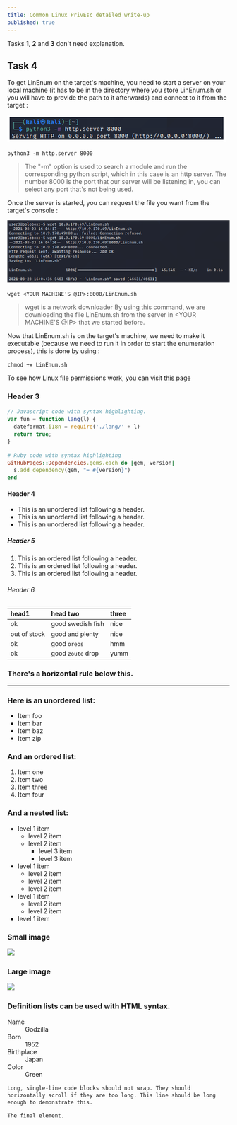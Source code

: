 ```yaml
---
title: Common Linux PrivEsc detailed write-up
published: true
---
```

Tasks **1**, **2** and **3** don't need explanation.

## [](#header-2)Task 4

To get LinEnum on the target's machine, you need to start a server on your local machine (it has to be in the directory where you store LinEnum.sh or you will have to provide the path to it afterwards) and connect to it from the target :

<img src="https://raw.githubusercontent.com/peixetlift/peixetlift.github.io/master/assets/LinuxPrivEsc/python%20listener%20server4.png" style="border:5px solid white" />

```
python3 -m http.server 8000
```

>The "-m" option is used to search a module and run the corresponding python script, which in this case is an http server.
>The number 8000 is the port that our server will be listening in, you can select any port that's not being used.

Once the server is started, you can request the file you want from the target's console :


![](https://raw.githubusercontent.com/peixetlift/peixetlift.github.io/master/assets/LinuxPrivEsc/wget%20linenum4.png)

```
wget <YOUR MACHINE'S @IP>:8000/LinEnum.sh
```

>wget is a network downloader
>By using this command, we are downloading the file LinEnum.sh from the server in <YOUR MACHINE'S @IP> that we started before.


Now that LinEnum.sh is on the target's machine, we need to make it executable (because we need to run it in order to start the enumeration process), this is done by using :

```
chmod +x LinEnum.sh
```

To see how Linux file permissions work, you can visit [this page](https://www.redhat.com/sysadmin/manage-permissions) 


### [](#header-3)Header 3

```js
// Javascript code with syntax highlighting.
var fun = function lang(l) {
  dateformat.i18n = require('./lang/' + l)
  return true;
}
```

```ruby
# Ruby code with syntax highlighting
GitHubPages::Dependencies.gems.each do |gem, version|
  s.add_dependency(gem, "= #{version}")
end
```

#### [](#header-4)Header 4

*   This is an unordered list following a header.
*   This is an unordered list following a header.
*   This is an unordered list following a header.

##### [](#header-5)Header 5

1.  This is an ordered list following a header.
2.  This is an ordered list following a header.
3.  This is an ordered list following a header.

###### [](#header-6)Header 6

| head1        | head two          | three |
|:-------------|:------------------|:------|
| ok           | good swedish fish | nice  |
| out of stock | good and plenty   | nice  |
| ok           | good `oreos`      | hmm   |
| ok           | good `zoute` drop | yumm  |

### There's a horizontal rule below this.

* * *

### Here is an unordered list:

*   Item foo
*   Item bar
*   Item baz
*   Item zip

### And an ordered list:

1.  Item one
1.  Item two
1.  Item three
1.  Item four

### And a nested list:

- level 1 item
  - level 2 item
  - level 2 item
    - level 3 item
    - level 3 item
- level 1 item
  - level 2 item
  - level 2 item
  - level 2 item
- level 1 item
  - level 2 item
  - level 2 item
- level 1 item

### Small image

![](https://assets-cdn.github.com/images/icons/emoji/octocat.png)

### Large image

![](https://guides.github.com/activities/hello-world/branching.png)


### Definition lists can be used with HTML syntax.

<dl>
<dt>Name</dt>
<dd>Godzilla</dd>
<dt>Born</dt>
<dd>1952</dd>
<dt>Birthplace</dt>
<dd>Japan</dd>
<dt>Color</dt>
<dd>Green</dd>
</dl>

```
Long, single-line code blocks should not wrap. They should horizontally scroll if they are too long. This line should be long enough to demonstrate this.
```

```
The final element.
```
